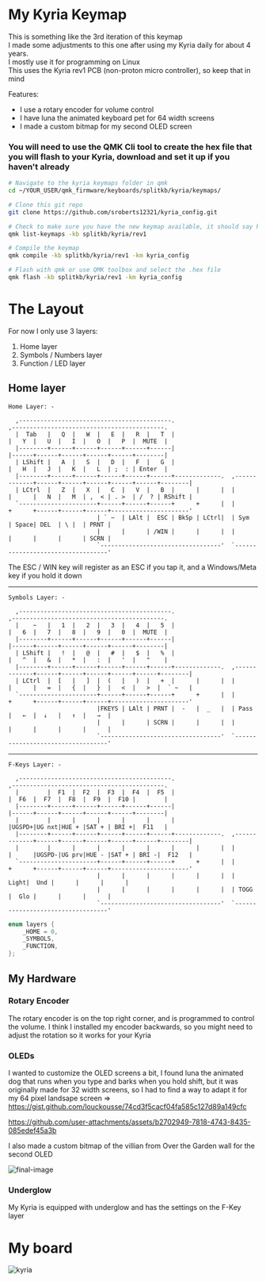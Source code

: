 # My Kyria Keymap

This is something like the 3rd iteration of this keymap  
I made some adjustments to this one after using my Kyria daily for about 4 years.  
I mostly use it for programming on Linux  
This uses the Kyria rev1 PCB (non-proton micro controller), so keep that in mind

Features:

- I use a rotary encoder for volume control
- I have luna the animated keyboard pet for 64 width screens
- I made a custom bitmap for my second OLED screen

### You will need to use the QMK Cli tool to create the hex file that you will flash to your Kyria, download and set it up if you haven't already

```bash
# Navigate to the kyria keymaps folder in qmk
cd ~/YOUR_USER/qmk_firmware/keyboards/splitkb/kyria/keymaps/

# Clone this git repo
git clone https://github.com/sroberts12321/kyria_config.git

# Check to make sure you have the new keymap available, it should say kyria_config
qmk list-keymaps -kb splitkb/kyria/rev1

# Compile the keymap
qmk compile -kb splitkb/kyria/rev1 -km kyria_config

# Flash with qmk or use QMK toolbox and select the .hex file
qmk flash -kb splitkb/kyria/rev1 -km kyria_config

```

# The Layout

For now I only use 3 layers:

1. Home layer
2. Symbols / Numbers layer
3. Function / LED layer

## Home layer

```
Home Layer: -

  ,-------------------------------------------.                              ,-------------------------------------------.
  |  Tab   |   Q  |   W  |   E  |   R  |   T  |                              |   Y  |   U  |   I  |   O  |   P  |  MUTE  |
  |--------+------+------+------+------+------|                              |------+------+------+------+------+--------|
  | LShift |   A  |   S  |   D  |   F  |   G  |                              |   H  |   J  |   K  |   L  | ;  : | Enter  |
  |--------+------+------+------+------+------+-------------.  ,-------------+------+------+------+------+------+--------|
  | LCtrl  |   Z  |   X  |   C  |   V  |   B  |      |      |  |      |      |   N  |   M  | ,  < | . >  | /  ? | RShift |
  `----------------------+------+------+------+      +      |  |      +      +------+------+------+----------------------'
                         | ` ~  | LAlt |  ESC | BkSp | LCtrl|  | Sym  | Space| DEL  | \ |  | PRNT |
                         |      |      | /WIN |      |      |  |      |      |      |      | SCRN |
                         `----------------------------------'  `----------------------------------'

```

The ESC / WIN key will register as an ESC if you tap it, and a Windows/Meta key if you hold it down

---

```
Symbols Layer: -

  ,-------------------------------------------.                              ,-------------------------------------------.
  |    ~   |   1  |   2  |   3  |   4  |   5  |                              |   6  |   7  |   8  |   9  |   0  |  MUTE  |
  |--------+------+------+------+------+------|                              |------+------+------+------+------+--------|
  | LShift |   !  |   @  |   #  |   $  |   %  |                              |   ^  |   &  |   *  |   :  |   '  |   "    |
  |--------+------+------+------+------+------+-------------.  ,-------------+------+------+------+------+------+--------|
  | LCtrl  |  [   |   ]  |  (   |   )  |   +  |      |      |  |      |      |   =  |   {  |   }  |   <  |   >  |  ` ~   |
  `----------------------+------+------+------+      +      |  |      +      +------+------+------+----------------------'
                         |FKEYS | LAlt | PRNT |  -   |  _   |  | Pass |   ←  |  ↓   |   ↑  |   →  |
                         |      |      | SCRN |      |      |  |      |      |      |      |      |
                         `----------------------------------'  `----------------------------------'
```

---

```
F-Keys Layer: -

  ,-------------------------------------------.                              ,-------------------------------------------.
  |        |  F1  |  F2  |  F3  |  F4  |  F5  |                              |  F6  |  F7  |  F8  |  F9  |  F10 |        |
  |--------+------+------+------+------+------|                              |------+------+------+------+------+--------|
  |        |      |      |      |      |      |                              |UGSPD+|UG nxt|HUE + |SAT + | BRI +|  F11   |
  |--------+------+------+------+------+------+-------------.  ,-------------+------+------+------+------+------+--------|
  |        |      |      |      |      |      |      |      |  |      |      |UGSPD-|UG prv|HUE - |SAT + | BRI -|  F12   |
  `----------------------+------+------+------+      +      |  |      +      +------+------+------+----------------------'
                         |      |      |      |      |      |  | Light|  Und |      |      |      |
                         |      |      |      |      |      |  | TOGG |  Glo |      |      |      |
                         `----------------------------------'  `----------------------------------'
```

```c
enum layers {
    _HOME = 0,
    _SYMBOLS,
    _FUNCTION,
};
```

## My Hardware

### Rotary Encoder

The rotary encoder is on the top right corner, and is programmed to control the volume. I think I installed my encoder backwards, so you might need to adjust the rotation so it works for your Kyria

### OLEDs

I wanted to customize the OLED screens a bit, I found luna the animated dog that runs when you type and barks when you hold shift, but it was originally made for 32 width screens, so I had to find a way to adapt it for my 64 pixel landsape screen => https://gist.github.com/louckousse/74cd3f5cacf04fa585c127d89a149cfc

https://github.com/user-attachments/assets/b2702949-7818-4743-8435-085edef45a3b

I also made a custom bitmap of the villian from Over the Garden wall for the second OLED

![final-image](https://github.com/user-attachments/assets/695a4f52-4dfd-4cbd-97d2-861c316ebc83)

### Underglow

My Kyria is equipped with underglow and has the settings on the F-Key layer


# My board
![kyria](https://i.imgur.com/mdNQCDe.jpeg)
